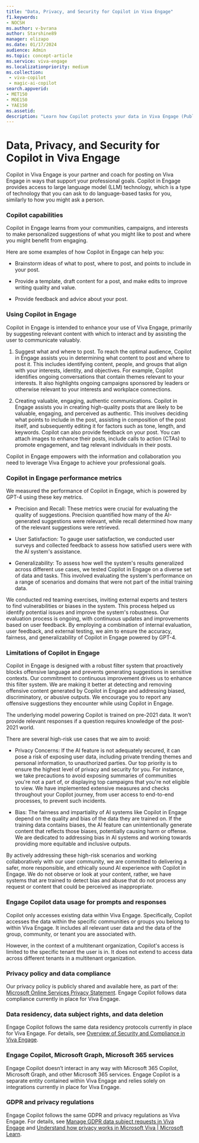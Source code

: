 ```yaml
---
title: "Data, Privacy, and Security for Copilot in Viva Engage"
f1.keywords:
- NOCSH
ms.author: v-bvrana
author: Starshine89
manager: elizapo
ms.date: 01/17/2024
audience: Admin
ms.topic: concept-article
ms.service: viva-engage
ms.localizationpriority: medium
ms.collection: 
 - viva-copilot
 - magic-ai-copilot
search.appverid:
- MET150
- MOE150
- YAE150
ms.assetid: 
description: "Learn how Copilot protects your data in Viva Engage (Public Preview)"
---
```


# Data, Privacy, and Security for Copilot in Viva Engage

Copilot in Viva Engage is your partner and coach for posting on Viva Engage in ways that support your professional goals. Copilot in Engage provides access to large language model (LLM) technology, which is a type of technology that you can ask to do language-based tasks for you, similarly to how you might ask a person. 

### Copilot capabilities

Copilot in Engage learns from your communities, campaigns, and interests to make personalized suggestions of what you might like to post and where you might benefit from engaging.

Here are some examples of how Copilot in Engage can help you:

- Brainstorm ideas of what to post, where to post, and points to include in your post.

- Provide a template, draft content for a post, and make edits to improve writing quality and value.

- Provide feedback and advice about your post.

### Using Copilot in Engage

Copilot in Engage is intended to enhance your use of Viva Engage, primarily by suggesting relevant content with which to interact and by assisting the user to communicate valuably.

1. Suggest what and where to post. To reach the optimal audience, Copilot in Engage assists you in determining what content to post and where to post it. This includes identifying content, people, and groups that align with your interests, identity, and objectives. For example, Copilot identifies ongoing conversations that contain themes relevant to your interests. It also highlights ongoing campaigns sponsored by leaders or otherwise relevant to your interests and workplace connections.

2. Creating valuable, engaging, authentic communications. Copilot in Engage assists you in creating high-quality posts that are likely to be valuable, engaging, and perceived as authentic. This involves deciding what points to include in the post, assisting in composition of the post itself, and subsequently editing it for factors such as tone, length, and keywords. Copilot can also provide feedback on your post. You can attach images to enhance their posts, include calls to action (CTAs) to promote engagement, and tag relevant individuals in their posts.

Copilot in Engage empowers with the information and collaboration you need to leverage Viva Engage to achieve your professional goals.

### Copilot in Engage performance metrics

We measured the performance of Copilot in Engage, which is powered by GPT-4 using these key metrics.

- Precision and Recall: These metrics were crucial for evaluating the quality of suggestions. Precision quantified how many of the AI-generated suggestions were relevant, while recall determined how many of the relevant suggestions were retrieved.

- User Satisfaction: To gauge user satisfaction, we conducted user surveys and collected feedback to assess how satisfied users were with the AI system's assistance.

- Generalizability: To assess how well the system's results generalized across different use cases, we tested Copilot in Engage on a diverse set of data and tasks. This involved evaluating the system's performance on a range of scenarios and domains that were not part of the initial training data.

We conducted red teaming exercises, inviting external experts and testers to find vulnerabilities or biases in the system. This process helped us identify potential issues and improve the system's robustness.
Our evaluation process is ongoing, with continuous updates and improvements based on user feedback. By employing a combination of internal evaluation, user feedback, and external testing, we aim to ensure the accuracy, fairness, and generalizability of Copilot in Engage powered by GPT-4.

### Limitations of Copilot in Engage

Copilot in Engage is designed with a robust filter system that proactively blocks offensive language and prevents generating suggestions in sensitive contexts. Our commitment to continuous improvement drives us to enhance this filter system. We are making it better at detecting and removing offensive content generated by Copilot in Engage and addressing biased, discriminatory, or abusive outputs. We encourage you to report any offensive suggestions they encounter while using Copilot in Engage.

The underlying model powering Copilot is trained on pre-2021 data. It won’t provide relevant responses if a question requires knowledge of the post-2021 world.

There are several high-risk use cases that we aim to avoid:

- Privacy Concerns: If the AI feature is not adequately secured, it can pose a risk of exposing user data, including private trending themes and personal information, to unauthorized parties. Our top priority is to ensure the highest level of privacy and security for you. For instance, we take precautions to avoid exposing summaries of communities you're not a part of, or displaying top campaigns that you're not eligible to view. We have implemented extensive measures and checks throughout your Copilot journey, from user access to end-to-end processes, to prevent such incidents.

- Bias: The fairness and impartiality of AI systems like Copilot in Engage depend on the quality and bias of the data they are trained on. If the training data contains biases, the AI feature can unintentionally generate content that reflects those biases, potentially causing harm or offense. We are dedicated to addressing bias in AI systems and working towards providing more equitable and inclusive outputs.

By actively addressing these high-risk scenarios and working collaboratively with our user community, we are committed to delivering a safer, more responsible, and ethically sound AI experience with Copilot in Engage. 
We do not observe or look at your content, rather, we have systems that are trained to detect bias and abuse that do not process any request or content that could be perceived as inappropriate.

### Engage Copilot data usage for prompts and responses 

Copilot only accesses existing data within Viva Engage. Specifically, Copilot accesses the data within the specific communities or groups you belong to within Viva Engage. It includes all relevant user data and the data of the group, community, or tenant you are associated with.

However, in the context of a multitenant organization, Copilot's access is limited to the specific tenant the user is in. It does not extend to access data across different tenants in a multitenant organization.

### Privacy policy and data compliance

Our privacy policy is publicly shared and available here, as part of the: [Microsoft Online Services Privacy Statement](https://go.microsoft.com/fwlink/?LinkID=331314). Engage Copilot follows data compliance currently in place for Viva Engage.

### Data residency, data subject rights, and data deletion

Engage Copilot follows the same data residency protocols currently in place for Viva Engage. For details, see [Overview of Security and Compliance in Viva Engage](/Viva/engage/manage-security-and-compliance/security-and-compliance).

### Engage Copilot, Microsoft Graph, Microsoft 365 services

Engage Copilot doesn’t interact in any way with Microsoft 365 Copilot, Microsoft Graph, and other Microsoft 365 services. Engage Copilot is a separate entity contained within Viva Engage and relies solely on integrations currently in place for Viva Engage.

### GDPR and privacy regulations
Engage Copilot follows the same GDPR and privacy regulations as Viva Engage. For details, see [Manage GDPR data subject requests in Viva Engage](/viva/engage/manage-security-and-compliance/gdpr-requests-in-viva-engage-enterprise) and [Understand how privacy works in Microsoft Viva | Microsoft Learn](/viva/viva-privacy).
